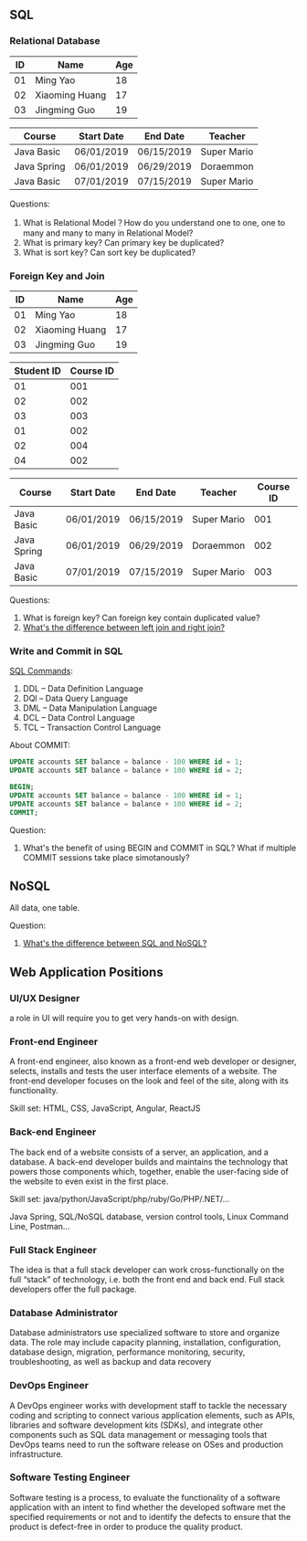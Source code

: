 ## SQL

### Relational Database

|ID|Name|Age|
|--|----|---|
|01|Ming Yao|18|
|02|Xiaoming Huang|17|
|03|Jingming Guo|19|

|Course|Start Date|End Date|Teacher|
|------|----------|--------|-------|
|Java Basic|06/01/2019|06/15/2019|Super Mario|
|Java Spring|06/01/2019|06/29/2019|Doraemmon|
|Java Basic|07/01/2019|07/15/2019|Super Mario|

Questions:
1. What is Relational Model？How do you understand one to one, one to many and many to many in Relational Model?
2. What is primary key? Can primary key be duplicated?
3. What is sort key? Can sort key be duplicated?

### Foreign Key and Join

|ID|Name|Age|
|--|----|---|
|01|Ming Yao|18|
|02|Xiaoming Huang|17|
|03|Jingming Guo|19|

|Student ID|Course ID|
|--|---|
|01|001|
|02|002|
|03|003|
|01|002|
|02|004|
|04|002|

|Course|Start Date|End Date|Teacher|Course ID|
|------|----------|--------|-------|---------|
|Java Basic|06/01/2019|06/15/2019|Super Mario|001|
|Java Spring|06/01/2019|06/29/2019|Doraemmon|002|
|Java Basic|07/01/2019|07/15/2019|Super Mario|003|

Questions:
1. What is foreign key? Can foreign key contain duplicated value?
2. [What's the difference between left join and right join?](https://stackoverflow.com/questions/5706437/whats-the-difference-between-inner-join-left-join-right-join-and-full-join)

### Write and Commit in SQL

[SQL Commands](https://www.geeksforgeeks.org/sql-ddl-dql-dml-dcl-tcl-commands/):
1. DDL – Data Definition Language
2. DQl – Data Query Language
3. DML – Data Manipulation Language
4. DCL – Data Control Language
5. TCL – Transaction Control Language

About COMMIT:

```sql
UPDATE accounts SET balance = balance - 100 WHERE id = 1;
UPDATE accounts SET balance = balance + 100 WHERE id = 2;
```

```sql
BEGIN;
UPDATE accounts SET balance = balance - 100 WHERE id = 1;
UPDATE accounts SET balance = balance + 100 WHERE id = 2;
COMMIT;
```

Question:
1. What's the benefit of using BEGIN and COMMIT in SQL? What if multiple COMMIT sessions take place simotanously?

## NoSQL

All data, one table.

Question:
1. [What's the difference between SQL and NoSQL?](https://www.guru99.com/sql-vs-nosql.html)

## Web Application Positions 

### UI/UX Designer

a role in UI will require you to get very hands-on with design.

### Front-end Engineer

A front-end engineer, also known as a front-end web developer or designer, selects, installs and tests the user interface elements of a website. The front-end developer focuses on the look and feel of the site, along with its functionality.

Skill set: HTML, CSS, JavaScript, Angular, ReactJS

### Back-end Engineer

The back end of a website consists of a server, an application, and a database. A back-end developer builds and maintains the technology that powers those components which, together, enable the user-facing side of the website to even exist in the first place.

Skill set: java/python/JavaScript/php/ruby/Go/PHP/.NET/...

Java Spring, SQL/NoSQL database, version control tools, Linux Command Line, Postman...

### Full Stack Engineer

The idea is that a full stack developer can work cross-functionally on the full “stack” of technology, i.e. both the front end and back end. Full stack developers offer the full package.

### Database Administrator

Database administrators use specialized software to store and organize data. The role may include capacity planning, installation, configuration, database design, migration, performance monitoring, security, troubleshooting, as well as backup and data recovery

### DevOps Engineer

A DevOps engineer works with development staff to tackle the necessary coding and scripting to connect various application elements, such as APIs, libraries and software development kits (SDKs), and integrate other components such as SQL data management or messaging tools that DevOps teams need to run the software release on OSes and production infrastructure.

### Software Testing Engineer

Software testing is a process, to evaluate the functionality of a software application with an intent to find whether the developed software met the specified requirements or not and to identify the defects to ensure that the product is defect-free in order to produce the quality product.